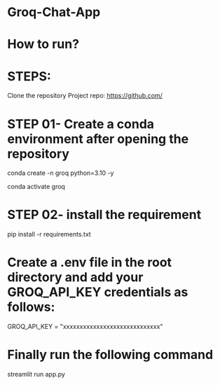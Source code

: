 # Groq-Chat-App

# How to run?

# STEPS:

 Clone the repository
Project repo: https://github.com/

# STEP 01- Create a conda environment after opening the repository

conda create -n groq python=3.10 -y

conda activate groq

# STEP 02- install the requirement

pip install -r requirements.txt

# Create a .env file in the root directory and add your GROQ_API_KEY credentials as follows:

GROQ_API_KEY = "xxxxxxxxxxxxxxxxxxxxxxxxxxxxx"

# Finally run the following command
streamlit run app.py